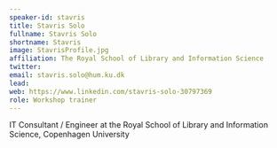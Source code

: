 ```yaml
---
speaker-id: stavris
title: Stavris Solo
fullname: Stavris Solo  
shortname: Stavris
image: StavrisProfile.jpg
affiliation: The Royal School of Library and Information Science
twitter:
email: stavris.solo@hum.ku.dk  
lead:
web: https://www.linkedin.com/stavris-solo-30797369
role: Workshop trainer
---
```

IT Consultant / Engineer at the Royal School of Library and Information Science, Copenhagen University
